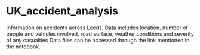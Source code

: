 # UK_accident_analysis
Information on accidents across Leeds. Data includes location, number of people and vehicles involved, road surface, weather conditions and severity of any casualties
Data files can be accessed through the link mentioned in the notebook. 
